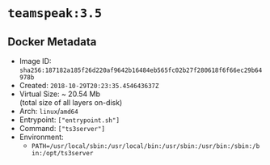 # `teamspeak:3.5`

## Docker Metadata

- Image ID: `sha256:187182a185f26d220af9642b16484eb565fc02b27f280618f6f66ec29b64978b`
- Created: `2018-10-29T20:23:35.454643637Z`
- Virtual Size: ~ 20.54 Mb  
  (total size of all layers on-disk)
- Arch: `linux`/`amd64`
- Entrypoint: `["entrypoint.sh"]`
- Command: `["ts3server"]`
- Environment:
  - `PATH=/usr/local/sbin:/usr/local/bin:/usr/sbin:/usr/bin:/sbin:/bin:/opt/ts3server`
